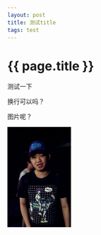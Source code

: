 ```yaml
---
layout: post
title: 测试title
tags: test
---
```


{{ page.title }}
==========
测试一下

换行可以吗？

图片呢？

<p><img src="/assets/psb.jpg" /></p>
